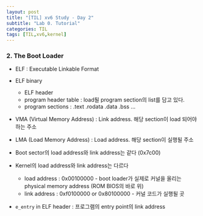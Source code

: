 ```yaml
---
layout: post
title: "[TIL] xv6 Study - Day 2"
subtitle: "Lab 0. Tutorial"
categories: TIL
tags: [TIL,xv6,kernel]
---
```


### 2. The Boot Loader

- ELF : Executable Linkable Format
- ELF binary
  - ELF header
  - program header table : load될 program section의 list를 담고 있다.
  - program sections : .text .rodata .data .bss ...

- VMA (Virtual Memory Address) : Link address. 해당 section이 load 되어야 하는 주소
- LMA (Load Memory Address) : Load address. 해당 section이 실행될 주소

- Boot sector의 load address와 link address는 같다 (0x7c00)
- Kernel의 load address와 link address는 다르다
  - load address : 0x00100000 - boot loader가 실제로 커널을 올리는 physical memory address (ROM BIOS의 바로 위)
  - link address : 0xf0100000 or 0x80100000 - 커널 코드가 실행될 곳

- `e_entry` in ELF header : 프로그램의 entry point의 link address